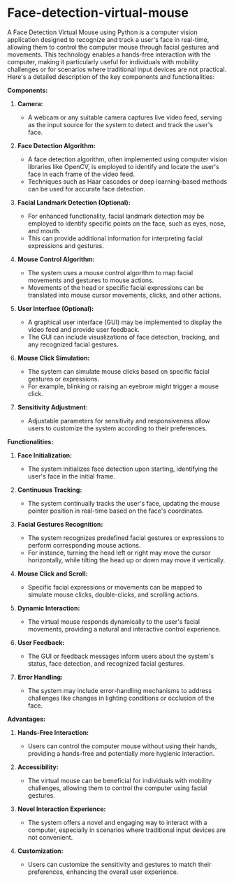 # Face-detection-virtual-mouse

A Face Detection Virtual Mouse using Python is a computer vision application designed to recognize and track a user's face in real-time, allowing them to control the computer mouse through facial gestures and movements. This technology enables a hands-free interaction with the computer, making it particularly useful for individuals with mobility challenges or for scenarios where traditional input devices are not practical. Here's a detailed description of the key components and functionalities:

**Components:**

1. **Camera:**
   - A webcam or any suitable camera captures live video feed, serving as the input source for the system to detect and track the user's face.

2. **Face Detection Algorithm:**
   - A face detection algorithm, often implemented using computer vision libraries like OpenCV, is employed to identify and locate the user's face in each frame of the video feed.
   - Techniques such as Haar cascades or deep learning-based methods can be used for accurate face detection.

3. **Facial Landmark Detection (Optional):**
   - For enhanced functionality, facial landmark detection may be employed to identify specific points on the face, such as eyes, nose, and mouth.
   - This can provide additional information for interpreting facial expressions and gestures.

4. **Mouse Control Algorithm:**
   - The system uses a mouse control algorithm to map facial movements and gestures to mouse actions.
   - Movements of the head or specific facial expressions can be translated into mouse cursor movements, clicks, and other actions.

5. **User Interface (Optional):**
   - A graphical user interface (GUI) may be implemented to display the video feed and provide user feedback.
   - The GUI can include visualizations of face detection, tracking, and any recognized facial gestures.

6. **Mouse Click Simulation:**
   - The system can simulate mouse clicks based on specific facial gestures or expressions.
   - For example, blinking or raising an eyebrow might trigger a mouse click.

7. **Sensitivity Adjustment:**
   - Adjustable parameters for sensitivity and responsiveness allow users to customize the system according to their preferences.

**Functionalities:**

1. **Face Initialization:**
   - The system initializes face detection upon starting, identifying the user's face in the initial frame.

2. **Continuous Tracking:**
   - The system continually tracks the user's face, updating the mouse pointer position in real-time based on the face's coordinates.

3. **Facial Gestures Recognition:**
   - The system recognizes predefined facial gestures or expressions to perform corresponding mouse actions.
   - For instance, turning the head left or right may move the cursor horizontally, while tilting the head up or down may move it vertically.

4. **Mouse Click and Scroll:**
   - Specific facial expressions or movements can be mapped to simulate mouse clicks, double-clicks, and scrolling actions.

5. **Dynamic Interaction:**
   - The virtual mouse responds dynamically to the user's facial movements, providing a natural and interactive control experience.

6. **User Feedback:**
   - The GUI or feedback messages inform users about the system's status, face detection, and recognized facial gestures.

7. **Error Handling:**
   - The system may include error-handling mechanisms to address challenges like changes in lighting conditions or occlusion of the face.

**Advantages:**

1. **Hands-Free Interaction:**
   - Users can control the computer mouse without using their hands, providing a hands-free and potentially more hygienic interaction.

2. **Accessibility:**
   - The virtual mouse can be beneficial for individuals with mobility challenges, allowing them to control the computer using facial gestures.

3. **Novel Interaction Experience:**
   - The system offers a novel and engaging way to interact with a computer, especially in scenarios where traditional input devices are not convenient.

4. **Customization:**
   - Users can customize the sensitivity and gestures to match their preferences, enhancing the overall user experience.

